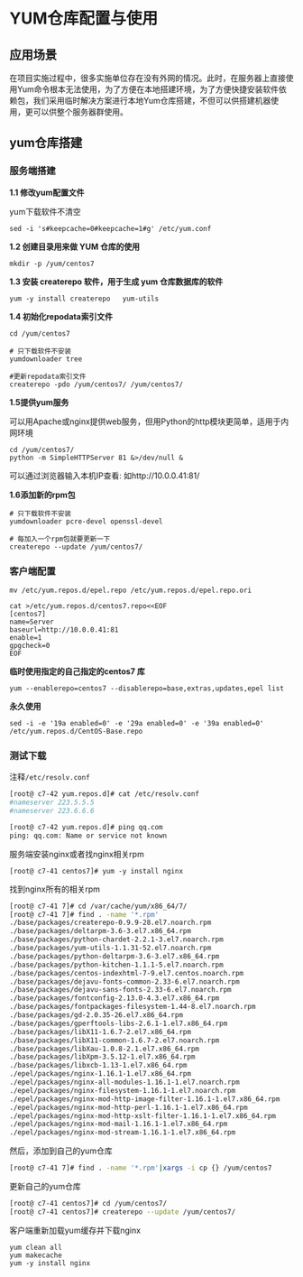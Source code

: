 # YUM仓库配置与使用

## 应用场景

在项目实施过程中，很多实施单位存在没有外网的情况。此时，在服务器上直接使用Yum命令根本无法使用，为了方便在本地搭建环境，为了方便快捷安装软件依赖包，我们采用临时解决方案进行本地Yum仓库搭建，不但可以供搭建机器使用，更可以供整个服务器群使用。



## yum仓库搭建

### 服务端搭建

**1.1 修改yum配置文件**

yum下载软件不清空

```shell
sed -i 's#keepcache=0#keepcache=1#g' /etc/yum.conf
```



**1.2 创建目录用来做 YUM 仓库的使用**

```shell
mkdir -p /yum/centos7
```



**1.3 安装 createrepo 软件，用于生成 yum 仓库数据库的软件**

```shell
yum -y install createrepo   yum-utils 
```



**1.4 初始化repodata索引文件**

```shell
cd /yum/centos7

# 只下载软件不安装
yumdownloader tree

#更新repodata索引文件
createrepo -pdo /yum/centos7/ /yum/centos7/
```



**1.5提供yum服务**

可以用Apache或nginx提供web服务，但用Python的http模块更简单，适用于内网环境

```shell
cd /yum/centos7/
python -m SimpleHTTPServer 81 &>/dev/null &
```

可以通过浏览器输入本机IP查看: 如http://10.0.0.41:81/



**1.6添加新的rpm包**

```shell
# 只下载软件不安装
yumdownloader pcre-devel openssl-devel 

# 每加入一个rpm包就要更新一下
createrepo --update /yum/centos7/
```



### 客户端配置

```shell
mv /etc/yum.repos.d/epel.repo /etc/yum.repos.d/epel.repo.ori

cat >/etc/yum.repos.d/centos7.repo<<EOF
[centos7]
name=Server
baseurl=http://10.0.0.41:81
enable=1
gpgcheck=0
EOF
```

**临时使用指定的自己指定的centos7 库**

```shell
yum --enablerepo=centos7 --disablerepo=base,extras,updates,epel list
```

**永久使用**

```shell
sed -i -e '19a enabled=0' -e '29a enabled=0' -e '39a enabled=0' /etc/yum.repos.d/CentOS-Base.repo
```

### 测试下载

注释`/etc/resolv.conf`

```bash
[root@ c7-42 yum.repos.d]# cat /etc/resolv.conf
#nameserver 223.5.5.5
#nameserver 223.6.6.6

[root@ c7-42 yum.repos.d]# ping qq.com
ping: qq.com: Name or service not known
```

服务端安装nginx或者找nginx相关rpm

```
[root@ c7-41 centos7]# yum -y install nginx
```

找到nginx所有的相关rpm

```bash
[root@ c7-41 7]# cd /var/cache/yum/x86_64/7/
[root@ c7-41 7]# find . -name '*.rpm'
./base/packages/createrepo-0.9.9-28.el7.noarch.rpm
./base/packages/deltarpm-3.6-3.el7.x86_64.rpm
./base/packages/python-chardet-2.2.1-3.el7.noarch.rpm
./base/packages/yum-utils-1.1.31-52.el7.noarch.rpm
./base/packages/python-deltarpm-3.6-3.el7.x86_64.rpm
./base/packages/python-kitchen-1.1.1-5.el7.noarch.rpm
./base/packages/centos-indexhtml-7-9.el7.centos.noarch.rpm
./base/packages/dejavu-fonts-common-2.33-6.el7.noarch.rpm
./base/packages/dejavu-sans-fonts-2.33-6.el7.noarch.rpm
./base/packages/fontconfig-2.13.0-4.3.el7.x86_64.rpm
./base/packages/fontpackages-filesystem-1.44-8.el7.noarch.rpm
./base/packages/gd-2.0.35-26.el7.x86_64.rpm
./base/packages/gperftools-libs-2.6.1-1.el7.x86_64.rpm
./base/packages/libX11-1.6.7-2.el7.x86_64.rpm
./base/packages/libX11-common-1.6.7-2.el7.noarch.rpm
./base/packages/libXau-1.0.8-2.1.el7.x86_64.rpm
./base/packages/libXpm-3.5.12-1.el7.x86_64.rpm
./base/packages/libxcb-1.13-1.el7.x86_64.rpm
./epel/packages/nginx-1.16.1-1.el7.x86_64.rpm
./epel/packages/nginx-all-modules-1.16.1-1.el7.noarch.rpm
./epel/packages/nginx-filesystem-1.16.1-1.el7.noarch.rpm
./epel/packages/nginx-mod-http-image-filter-1.16.1-1.el7.x86_64.rpm
./epel/packages/nginx-mod-http-perl-1.16.1-1.el7.x86_64.rpm
./epel/packages/nginx-mod-http-xslt-filter-1.16.1-1.el7.x86_64.rpm
./epel/packages/nginx-mod-mail-1.16.1-1.el7.x86_64.rpm
./epel/packages/nginx-mod-stream-1.16.1-1.el7.x86_64.rpm
```

然后，添加到自己的yum仓库

```bash
[root@ c7-41 7]# find . -name '*.rpm'|xargs -i cp {} /yum/centos7
```

更新自己的yum仓库

```bash
[root@ c7-41 centos7]# cd /yum/centos7/
[root@ c7-41 centos7]# createrepo --update /yum/centos7/
```

客户端重新加载yum缓存并下载nginx

```shell
yum clean all
yum makecache
yum -y install nginx
```



